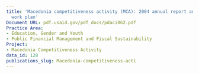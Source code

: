 ```yaml
---
title: 'Macedonia competitiveness activity (MCA): 2004 annual report and 2005 final
  work plan'
Document URL: pdf.usaid.gov/pdf_docs/pdaci062.pdf
Practice Area:
- Education, Gender and Youth
- Public Financial Management and Fiscal Sustainability
Project:
- Macedonia Competitiveness Activity
data_id: 128
publications_slug: Macedonia-competitiveness-acti
---
```


